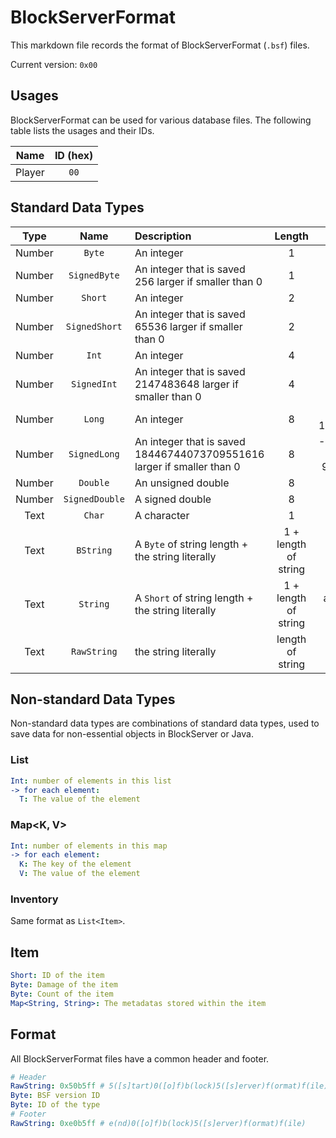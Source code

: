 BlockServerFormat
===
This markdown file records the format of BlockServerFormat (`.bsf`) files.

Current version: `0x00`

## Usages
BlockServerFormat can be used for various database files. The following table lists the usages and their IDs.

|  Name  | ID (hex) |
| :----: | :------: |
| Player |   `00`   |

## Standard Data Types
|  Type  | Name | Description | Length | Range |
| :----: | :---: | :---- | :--: | :--: |
| Number | `Byte` | An integer | 1 | 0 to 255 |
| Number | `SignedByte` | An integer that is saved 256 larger if smaller than 0 | 1 | -128 to 127 |
| Number | `Short` | An integer | 2 | 0 to 65536 |
| Number | `SignedShort` | An integer that is saved 65536 larger if smaller than 0 | 2 | -32768 to 32767 |
| Number | `Int` | An integer | 4 | 0 to 4294967296 |
| Number | `SignedInt` | An integer that is saved 2147483648 larger if smaller than 0 | 4 | -2147483648 to 2147483647 |
| Number | `Long` | An integer | 8 | 0 to 18446744073709551616 |
| Number | `SignedLong` | An integer that is saved 18446744073709551616 larger if smaller than 0 | 8 | -9223372036854775808 to 9223372036854775807 |
| Number | `Double` | An unsigned double | 8 | undefined |
| Number | `SignedDouble` | A signed double | 8 | undefined |
|  Text  | `Char` | A character | 1 | ASCII 0 to 255 |
|  Text  | `BString` | A `Byte` of string length + the string literally | 1 + length of string | any strings of 0 to 255 bytes |
|  Text  | `String` | A `Short` of string length + the string literally | 1 + length of string | any strings of 0 to 65535 bytes |
|  Text  | `RawString` | the string literally | length of string | any strings |

## Non-standard Data Types
Non-standard data types are combinations of standard data types, used to save data for non-essential objects in BlockServer or Java.

### List<T>
```yaml
Int: number of elements in this list
-> for each element:
  T: The value of the element
```

### Map<K, V>
```yaml
Int: number of elements in this map
-> for each element:
  K: The key of the element
  V: The value of the element
```

### Inventory
Same format as `List<Item>`.

## Item
```yaml
Short: ID of the item
Byte: Damage of the item
Byte: Count of the item
Map<String, String>: The metadatas stored within the item
```

## Format
All BlockServerFormat files have a common header and footer.

```yaml
# Header
RawString: 0x50b5ff # 5([s]tart)0([o]f)b(lock)5([s]erver)f(ormat)f(ile)
Byte: BSF version ID
Byte: ID of the type
# Footer
RawString: 0xe0b5ff # e(nd)0([o]f)b(lock)5([s]erver)f(ormat)f(ile)
```
